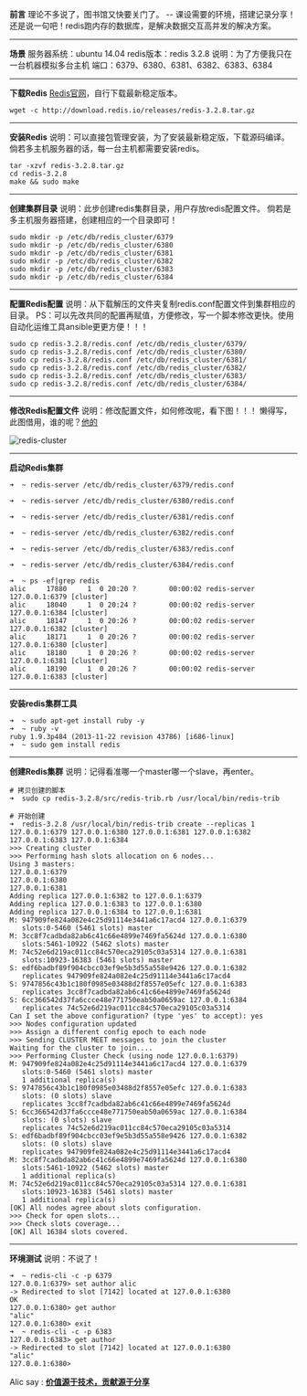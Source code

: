 **前言**
理论不多说了，图书馆又快要关门了。
-- 课设需要的环境，搭建记录分享！
还是说一句吧！redis跑内存的数据库，是解决数据交互高并发的解决方案。
___
**场景**
服务器系统：ubuntu 14.04
redis版本：redis 3.2.8
说明：为了方便我只在一台机器模拟多台主机
端口：6379、6380、6381、6382、6383、6384
___

**下载Redis**
[Redis官网](https://redis.io)，自行下载最新稳定版本。
```
wget -c http://download.redis.io/releases/redis-3.2.8.tar.gz
```
___

**安装Redis**
说明：可以直接包管理安装，为了安装最新稳定版，下载源码编译。
倘若多主机服务器的话，每一台主机都需要安装redis。
```
tar -xzvf redis-3.2.8.tar.gz
cd redis-3.2.8
make && sudo make
```
___

**创建集群目录**
说明：此步创建redis集群目录，用户存放redis配置文件。
倘若是多主机服务器搭建，创建相应的一个目录即可！
```
sudo mkdir -p /etc/db/redis_cluster/6379
sudo mkdir -p /etc/db/redis_cluster/6380
sudo mkdir -p /etc/db/redis_cluster/6381
sudo mkdir -p /etc/db/redis_cluster/6382
sudo mkdir -p /etc/db/redis_cluster/6383
sudo mkdir -p /etc/db/redis_cluster/6384
```
___

**配置Redis配置**
说明：从下载解压的文件夹复制redis.conf配置文件到集群相应的目录。
PS：可以先改共同的配置再赋值，方便修改，写一个脚本修改更快。使用自动化运维工具ansible更更方便！！！
```
sudo cp redis-3.2.8/redis.conf /etc/db/redis_cluster/6379/
sudo cp redis-3.2.8/redis.conf /etc/db/redis_cluster/6380/
sudo cp redis-3.2.8/redis.conf /etc/db/redis_cluster/6381/
sudo cp redis-3.2.8/redis.conf /etc/db/redis_cluster/6382/
sudo cp redis-3.2.8/redis.conf /etc/db/redis_cluster/6383/
sudo cp redis-3.2.8/redis.conf /etc/db/redis_cluster/6384/
```

___

**修改Redis配置文件**
说明：修改配置文件，如何修改呢，看下图！！！
懒得写，此图借用，谁的呢？[他的](http://www.jianshu.com/p/8059acb45925)

![redis-cluster](http://upload-images.jianshu.io/upload_images/1678789-67cd3b4704984a74.png?imageMogr2/auto-orient/strip%7CimageView2/2/w/1240)
___
**启动Redis集群**
```
➜  ~ redis-server /etc/db/redis_cluster/6379/redis.conf

➜  ~ redis-server /etc/db/redis_cluster/6380/redis.conf

➜  ~ redis-server /etc/db/redis_cluster/6381/redis.conf

➜  ~ redis-server /etc/db/redis_cluster/6382/redis.conf

➜  ~ redis-server /etc/db/redis_cluster/6383/redis.conf

➜  ~ redis-server /etc/db/redis_cluster/6384/redis.conf

➜  ~ ps -ef|grep redis
alic     17880     1  0 20:20 ?        00:00:02 redis-server 127.0.0.1:6379 [cluster]             
alic     18040     1  0 20:24 ?        00:00:02 redis-server 127.0.0.1:6384 [cluster]             
alic     18147     1  0 20:26 ?        00:00:02 redis-server 127.0.0.1:6382 [cluster]             
alic     18171     1  0 20:26 ?        00:00:02 redis-server 127.0.0.1:6380 [cluster]             
alic     18180     1  0 20:26 ?        00:00:02 redis-server 127.0.0.1:6381 [cluster]             
alic     18190     1  0 20:26 ?        00:00:02 redis-server 127.0.0.1:6383 [cluster]

```

___
**安装redis集群工具**
```
➜  ~ sudo apt-get install ruby -y
➜  ~ ruby -v
ruby 1.9.3p484 (2013-11-22 revision 43786) [i686-linux]
➜  ~ sudo gem install redis
```
___

**创建Redis集群**
说明：记得看准哪一个master哪一个slave，再enter。
```
# 拷贝创建的脚本
➜  sudo cp redis-3.2.8/src/redis-trib.rb /usr/local/bin/redis-trib

# 开始创建
➜  redis-3.2.8 /usr/local/bin/redis-trib create --replicas 1 127.0.0.1:6379 127.0.0.1:6380 127.0.0.1:6381 127.0.0.1:6382 127.0.0.1:6383 127.0.0.1:6384
>>> Creating cluster
>>> Performing hash slots allocation on 6 nodes...
Using 3 masters:
127.0.0.1:6379
127.0.0.1:6380
127.0.0.1:6381
Adding replica 127.0.0.1:6382 to 127.0.0.1:6379
Adding replica 127.0.0.1:6383 to 127.0.0.1:6380
Adding replica 127.0.0.1:6384 to 127.0.0.1:6381
M: 947909fe824a082e4c25d91114e3441a6c17acd4 127.0.0.1:6379
   slots:0-5460 (5461 slots) master
M: 3cc8f7cadbda82ab6c41c66e4899e7469fa5624d 127.0.0.1:6380
   slots:5461-10922 (5462 slots) master
M: 74c52e6d219ac011cc84c570eca29105c03a5314 127.0.0.1:6381
   slots:10923-16383 (5461 slots) master
S: edf6badbf89f904cbcc03ef9e5b3d55a558e9426 127.0.0.1:6382
   replicates 947909fe824a082e4c25d91114e3441a6c17acd4
S: 9747856c43b1c180f0985e03488d2f8557e05efc 127.0.0.1:6383
   replicates 3cc8f7cadbda82ab6c41c66e4899e7469fa5624d
S: 6cc366542d37fa6ccce48e771750eab50a0659ac 127.0.0.1:6384
   replicates 74c52e6d219ac011cc84c570eca29105c03a5314
Can I set the above configuration? (type 'yes' to accept): yes
>>> Nodes configuration updated
>>> Assign a different config epoch to each node
>>> Sending CLUSTER MEET messages to join the cluster
Waiting for the cluster to join....
>>> Performing Cluster Check (using node 127.0.0.1:6379)
M: 947909fe824a082e4c25d91114e3441a6c17acd4 127.0.0.1:6379
   slots:0-5460 (5461 slots) master
   1 additional replica(s)
S: 9747856c43b1c180f0985e03488d2f8557e05efc 127.0.0.1:6383
   slots: (0 slots) slave
   replicates 3cc8f7cadbda82ab6c41c66e4899e7469fa5624d
S: 6cc366542d37fa6ccce48e771750eab50a0659ac 127.0.0.1:6384
   slots: (0 slots) slave
   replicates 74c52e6d219ac011cc84c570eca29105c03a5314
S: edf6badbf89f904cbcc03ef9e5b3d55a558e9426 127.0.0.1:6382
   slots: (0 slots) slave
   replicates 947909fe824a082e4c25d91114e3441a6c17acd4
M: 3cc8f7cadbda82ab6c41c66e4899e7469fa5624d 127.0.0.1:6380
   slots:5461-10922 (5462 slots) master
   1 additional replica(s)
M: 74c52e6d219ac011cc84c570eca29105c03a5314 127.0.0.1:6381
   slots:10923-16383 (5461 slots) master
   1 additional replica(s)
[OK] All nodes agree about slots configuration.
>>> Check for open slots...
>>> Check slots coverage...
[OK] All 16384 slots covered.
```

___

**环境测试**
说明：不说了！
```
➜  ~ redis-cli -c -p 6379
127.0.0.1:6379> set author alic
-> Redirected to slot [7142] located at 127.0.0.1:6380
OK
127.0.0.1:6380> get author
"alic"
127.0.0.1:6380> exit
➜  ~ redis-cli -c -p 6383
127.0.0.1:6383> get author
-> Redirected to slot [7142] located at 127.0.0.1:6380
"alic"
127.0.0.1:6380> 

```

Alic say : **[价值源于技术，贡献源于分享](https://github.com/alicfeng)**
